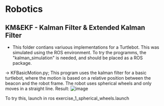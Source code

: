 # Robotics

## KM&EKF - Kalman Filter & Extended Kalman Filter
  - This folder contians variuous implementations for a Turtlebot. This was simulated using the ROS environment. To try the programms, the "kalman_simulation" is needed, and should be placed as a ROS package. 
  
  -> KFBasicMotion.py; This program uses the kalman filter for a basic turtlebot, where the motion is based on a relative position between the beacon and the robot frame. The robot uses spherical wheels and only moves in a straight line. 
  Result:
  ![image](https://user-images.githubusercontent.com/99536660/201900900-33fc0947-1843-4637-9936-a747b2d222b0.png)
  
  To try this, launch in ros exercise_1_spherical_wheels.launch
  
